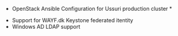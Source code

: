 * OpenStack Ansible Configuration for Ussuri production cluster *

- Support for WAYF.dk Keystone federated itentity
- Windows AD LDAP support
